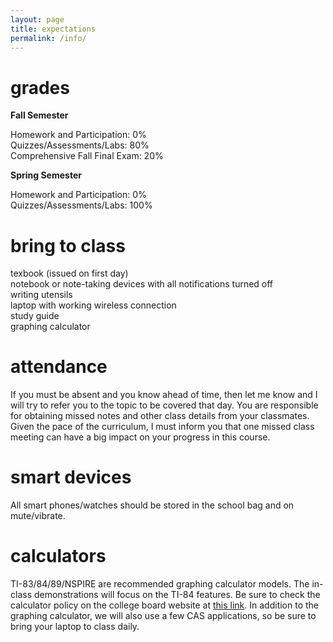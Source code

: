 ```yaml
---
layout: page
title: expectations
permalink: /info/
---
```


# grades

<b>Fall Semester</b>

Homework and Participation: 0%<br>
Quizzes/Assessments/Labs: 80%<br>
Comprehensive Fall Final Exam: 20%

<b>Spring Semester</b>

Homework and Participation: 0%<br>
Quizzes/Assessments/Labs: 100%

# bring to class

texbook (issued on first day) <br>
notebook or note-taking devices with all notifications turned off<br>
writing utensils <br>
laptop with working wireless connection <br>
study guide <br>
graphing calculator 

# attendance

If you must be absent and you know ahead of time, then let me know and I will try to refer you to the topic to be covered that day. You are responsible for obtaining missed notes and other class details from your classmates. Given the pace of the curriculum, I must inform you that one missed class meeting can have a big impact on your progress in this course.

# smart devices

All smart phones/watches should be stored in the school bag and on mute/vibrate.

# calculators

TI-83/84/89/NSPIRE are recommended graphing calculator models. The in-class demonstrations will focus on the TI-84 features. Be sure to check the calculator policy on the college board website at <a href="https://apstudents.collegeboard.org/exam-policies-guidelines/calculator-policies" target="_blank">this link</a>. In addition to the graphing calculator, we will also use a few CAS applications, so be sure to bring your laptop to class daily.
